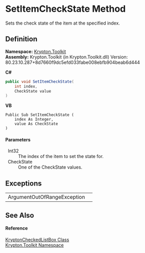 # SetItemCheckState Method


Sets the check state of the item at the specified index.



## Definition
**Namespace:** <a href="79d2eac2-21f4-54ff-7552-b20c33c30600.md">Krypton.Toolkit</a>  
**Assembly:** Krypton.Toolkit (in Krypton.Toolkit.dll) Version: 80.23.10.287+8d7660f9dc5efd033fabe008ebfb904beab6d444

**C#**
``` C#
public void SetItemCheckState(
	int index,
	CheckState value
)
```
**VB**
``` VB
Public Sub SetItemCheckState ( 
	index As Integer,
	value As CheckState
)
```



#### Parameters
<dl><dt>  Int32</dt><dd>The index of the item to set the state for.</dd><dt>  CheckState</dt><dd>One of the CheckState values.</dd></dl>

## Exceptions
<table>
<tr>
<td>ArgumentOutOfRangeException</td>
<td /></tr>
</table>

## See Also


#### Reference
<a href="168333b8-00c5-8b39-508d-ad55c6d9dd48.md">KryptonCheckedListBox Class</a>  
<a href="79d2eac2-21f4-54ff-7552-b20c33c30600.md">Krypton.Toolkit Namespace</a>  
